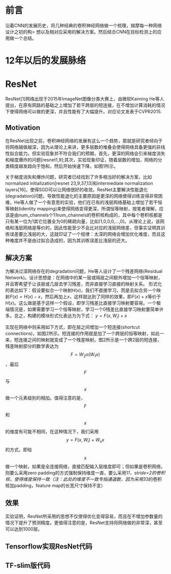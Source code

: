 # 前言
沿着CNN的发展历史，将几种经典的卷积神经网络做一个梳理，揣摩每一种网络设计之初的构>    想以及相对应采用的解决方案。然后结合CNN在目标检测上的应用做一个总结。
# 12年以后的发展脉络
  
# ResNet
ResNet[1]网络出现于2015年ImageNet图像分类大赛上，由微软Kaiming He等人提出，在原有网路的基础之上增加了若干跨层的短连接，在不增加计算消耗的情况下使得网络可以做的更深，并且性能有了大幅提升。对应论文发表于CVPR2015.
## Motivation
在ResNet出现之前，卷积神经网络的发展有这么一个趋势，那就是研究者倾向于将网络越做越深，因为从理论上来讲，更多层数的堆叠会使得网络具备更强的非线性拟合能力。但实验现象并不符合我们的预期，首先，更深的网络会引来梯度消失和梯度爆炸的问题[resnet1,9];其次，实验现象印证，随着层数的增加，网络的分类精度越发趋向于饱和，然后开始快速下降，如图1所示。

关于梯度消失和爆炸问题，研究者已经找到了许多相当好的解决方案，比如normalized initialization[resnet 23,9,37,13]和intermediate normalization layers[16]，使得SGD可以让网络很好的收敛。ResNet主要解决性能退化(degradation)问题，导致性能退化的主要原因是更深的网络使得训练变得非常困难，He等人做了一个有意思的实验，他们在已有的浅层网络基础上增加了若干恒等映射(identity mapping)来使得网络变得更深，所谓恒等映射，按笔者理解，应该是由num_channels个1*1*num_channels的卷积核构成的，其中每个卷积核都是只有某一位为1其它位置全为0的稀疏向量，比如(1,0,0,0,...,0)。从理论上说，该网络和浅层网络是等价的，因此性能至少不会比对应的浅层网络差，但事实证明其训练误差要比浅层的大，这就印证了一个规律：太深的网络会增加优化难度，而且这种难度并不是由过拟合造成的，因为其训练误差比浅层的还大。
  
## 解决方案
为解决过深网络存在的degradation问题，He等人设计了一个残差网络(Residual Network)。设计思想是：在网络中的某一层或隔层之间额外增加一个恒等映射，并且寄希望于让该层或几层去学习残差，而非直接学习直接的映射关系。
形式化的表达如下：假设要拟合一个映射$H(x)$，我们不直接学习，而是去拟合另一个映射$F(x)=H(x)-x$，然后再加上$x$，这样就达到了同样的效果，即$F(x)+x$等价于$H(x)$。这么做是基于这样一个假设，即学习残差比直接学习映射要容易。一个极端情况是，如果需要学习一个恒等映射，学习一个0残差比直接学习映射要简单许多。总之，构建的模块形式化表达为为下式：
$y=F(x,{W_i})+x$

实现在网络中则采用如下方式，即在层之间增加一个短连接(shortcut connections)，如图2所示。短连接的作用就是加了一个跨层的恒等映射，如此一来，短连接之间的映射就变成了一个残差映射。图2所示是一个跨2层的短连接，残差映射部分的数学表达为$$F=W_2 o(W_1 x)$$，最后$$F$$与$$x$$做一个元素级别的相加。值得注意的是，$$F$$和$$x$$的维度有可能不相同，在这种情况下，我们采用$$y=F(x,{W_i})+W_s x$$的方式，即给$$x$$做一个映射。如果是全连接网络，直接匹配输入层维度即可；但如果是卷积网络，则要么采用zero padding的方式强制保持维度一直，要么采用1*1，stride=2的卷积核，使得维度保持一致（注：此处的维度不一致专指通道数，因为采用3*3的卷积核加padding，feature map的长宽尺寸保持不变）

## 效果
实验证明，ResNet所采用的思想不仅使得优化变得容易，而且在不增加参数量的情况下提升了预测精度。更值得注意的是，ResNet支持将网络做的非常深，甚至可以达到1000层。

## Tensorflow实现ResNet代码

## TF-slim版代码

